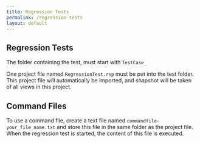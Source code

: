 ```yaml
---
title: Regression Tests
permalink: /regression-tests
layout: default
---
```


## Regression Tests

The folder containing the test, must start with `TestCase_`

One project file named `RegressionTest.rsp` must be put into the test folder. This project file will automatically be imported, and snapshot will be taken of all views in this project.

## Command Files
To use a command file, create a text file named `commandfile-your_file_name.txt` and store this file in the same folder as the project file. When the regression test is started, the content of this file is executed.
